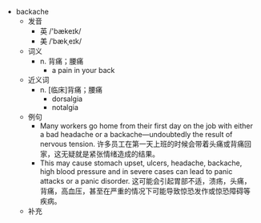 - backache
  - 发音
    - 英 /'bækeɪk/
    - 美 /ˈbækˌeɪk/
  - 词义
    - n. 背痛；腰痛
      - a pain in your back
  - 近义词
    - n. [临床]背痛；腰痛
      - dorsalgia
      - notalgia
  - 例句
    - Many workers go home from their first day on the job with either a bad headache or a backache—undoubtedly the result of nervous tension. 许多员工在第一天上班的时候会带着头痛或背痛回家，这无疑就是紧张情绪造成的结果。
    - This may cause stomach upset, ulcers, headache, backache, high blood pressure and in severe cases can lead to panic attacks or a panic disorder. 这可能会引起胃部不适，溃疡，头痛，背痛，高血压，甚至在严重的情况下可能导致惊恐发作或惊恐障碍等疾病。
  - 补充